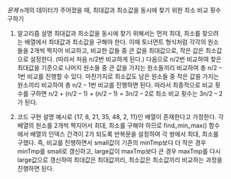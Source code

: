 _문제_
n개의 데이터가 주어졌을 때, 최대값과 최소값을 동시에 찾기 위한 최소 비교 횟수 구하기

1. 알고리즘 설명
   최대값과 최소값을 동시에 찾기 위해서는 먼저 최대, 최소를 찾으려는 배열에서 최대값과 최소값을 구해야 한다. 이때 토너먼트 형식처럼 각각의 원소들을 2개씩 짝지어 비교하고, 비교한 값들 중 큰 값을 최대값으로, 작은 값은 최소값으로 설정한다. (따라서 처음 n/2번 비교하게 된다.)
   다음으로 n/2번 비교하여 찾은 최대값을 기준으로 나머지 원소들 중 큰 값을 가지는 원소들끼리 비교하여 총 n/2 – 1번 비교를 진행할 수 있다. 마찬가지로 최소값도 남은 원소들 중 작은 값을 가지는 원소끼리 비교하여 총 n/2 – 1번 비교를 진행하면 된다. 따라서 최종적으로 비교 횟수를 구하면 n/2 + (n/2 – 1) + (n/2 – 1) = 3n/2 – 2로 최소 비교 횟수는 3n/2 – 2가 된다.

2. 코드 구현 설명
   예시로 {17, 8, 21, 35, 48, 2, 11}인 배열이 존재한다고 가정한다. 각 배열의 원소를 2개씩 짝지어서 최대, 최소를 구해야 하므로 find_min_max() 함수에서 배열의 인덱스 간격이 2가 되도록 반복문을 설정하여 각 쌍에서 최대, 최소를 구했다. 즉, 비교를 진행하면서 small값이 기존의 minTmp보다 더 작은 경우 minTmp를 small로 갱신하고, large값이 maxTmp보다 큰 경우 maxTmp를 다시 large값으로 갱신하여 최대값은 최대값끼리, 최소값은 최소값끼리 비교하는 과정을 진행하면 된다.
